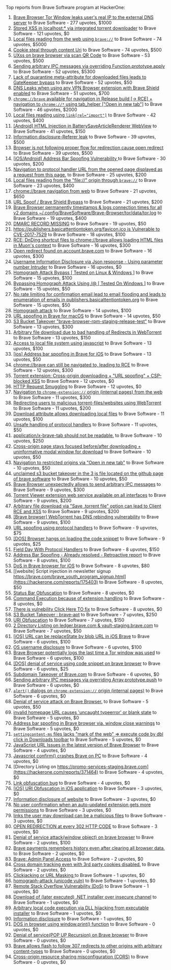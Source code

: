 Top reports from Brave Software program at HackerOne:

1. [Brave Browser Tor Window leaks user's real IP to the external DNS server](https://hackerone.com/reports/1077022) to Brave Software - 277 upvotes, $1000
2. [Stored XSS in localhost:* via integrated torrent downloader](https://hackerone.com/reports/681617) to Brave Software - 121 upvotes, $0
3. [Local files reading from the web using `brave://`](https://hackerone.com/reports/390013) to Brave Software - 74 upvotes, $5000
4. [Cookie steal through content Uri](https://hackerone.com/reports/876192) to Brave Software - 74 upvotes, $500
5. [UXss on brave browser via scan QR Code](https://hackerone.com/reports/1884042) to Brave Software - 53 upvotes, $500
6. [Sending arbitrary IPC messages via overriding Function.prototype.apply](https://hackerone.com/reports/188086) to Brave Software - 52 upvotes, $5300
7. [Lack of quarantine meta-attribute for downloaded files leads to GateKeeper bypass](https://hackerone.com/reports/374106) to Brave Software - 52 upvotes, $50
8. [DNS Leaks when using any VPN Browser extension with Brave Shield enabled](https://hackerone.com/reports/1203842) to Brave Software - 51 upvotes, $700
9. [`chrome://brave` available for navigation in Release build [-\> RCE] + navigation to `chrome://*` using tab_helper ["Open in new tab"]](https://hackerone.com/reports/395737) to Brave Software - 46 upvotes, $2000
10. [Local files reading using `link[rel="import"]`](https://hackerone.com/reports/375329) to Brave Software - 42 upvotes, $400
11. [[Android] HTML Injection in BatterySaveArticleRenderer WebView](https://hackerone.com/reports/176065) to Brave Software - 41 upvotes, $150
12. [Information disclosure-Referer leak](https://hackerone.com/reports/1337624) to Brave Software - 39 upvotes, $500
13. [Browser is not following proper flow for redirection cause open redirect ](https://hackerone.com/reports/1579374) to Brave Software - 39 upvotes, $500
14. [[iOS/Android] Address Bar Spoofing Vulnerability ](https://hackerone.com/reports/175958) to Brave Software - 30 upvotes, $200
15. [Navigation to protocol handler URL from the opened page displayed as a request from this page.](https://hackerone.com/reports/374969) to Brave Software - 25 upvotes, $200
16. [Local files reading from the "file://" origin through `brave://`](https://hackerone.com/reports/390362) to Brave Software - 23 upvotes, $400
17. [chrome://brave navigation from web](https://hackerone.com/reports/415967) to Brave Software - 21 upvotes, $650
18. [URL Spoof / Brave Shield Bypass](https://hackerone.com/reports/255991) to Brave Software - 21 upvotes, $200
19. [Brave Browser permanently timestamps & logs connection times for all v2 domains ~/.config/BraveSoftware/Brave-Browser/tor/data/tor.log](https://hackerone.com/reports/1249056) to Brave Software - 19 upvotes, $400
20. [DMARC RECORD MISSING](https://hackerone.com/reports/491753) to Brave Software - 19 upvotes, $50
21. [https://publishers.basicattentiontoken.org/favicon.ico is Vulnerable to CVE-2017-7529](https://hackerone.com/reports/980856) to Brave Software - 18 upvotes, $100
22. [RCE: DnDing shortcut files to chrome://brave allows loading HTML files in Muon's context](https://hackerone.com/reports/415258) to Brave Software - 16 upvotes, $300
23. [Open redirect found on account.brave.com](https://hackerone.com/reports/1338437) to Brave Software - 16 upvotes, $300
24. [Username Information Disclosure via Json response - Using parameter number Intruder](https://hackerone.com/reports/812351) to Brave Software - 16 upvotes, $0
25. [Homograph Attack Bypass [ Tested on Linux & Windows ]](https://hackerone.com/reports/268984) to Brave Software - 15 upvotes, $100
26. [Bypassing Homograph Attack Using /@ [ Tested On Windows ]](https://hackerone.com/reports/317931) to Brave Software - 15 upvotes, $50
27. [No rate limiting for confirmation email lead to email flooding and leads to enumeration of emails in publishers.basicattentiontoken.org](https://hackerone.com/reports/854793) to Brave Software - 15 upvotes, $50
28. [Homograph attack](https://hackerone.com/reports/175286) to Brave Software - 14 upvotes, $100
29. [URL spoofing in Brave for macOS](https://hackerone.com/reports/369086) to Brave Software - 14 upvotes, $50
30. [S3 Bucket Takeover  "brave-browser-rpm-staging-release-test"](https://hackerone.com/reports/1835133) to Brave Software - 13 upvotes, $300
31. [Arbitrary file download due to bad handling of Redirects in WebTorrent](https://hackerone.com/reports/975514) to Brave Software - 13 upvotes, $150
32. [Access to local file system using javascript](https://hackerone.com/reports/175979) to Brave Software - 13 upvotes, $100
33. [[ios] Address bar spoofing in Brave for iOS](https://hackerone.com/reports/176929) to Brave Software - 13 upvotes, $50
34. [chrome://brave can still be navigated to, leading to RCE](https://hackerone.com/reports/415178) to Brave Software - 12 upvotes, $300
35. [Torrent extension: Cross-origin downloading + "URL spoofing" + CSP-blocked XSS](https://hackerone.com/reports/378864) to Brave Software - 12 upvotes, $0
36. [HTTP Request Smuggling](https://hackerone.com/reports/866382) to Brave Software - 12 upvotes, $0
37. [Navigation to `chrome-extension://` origin (internal pages) from the web](https://hackerone.com/reports/378805) to Brave Software - 11 upvotes, $300
38. [Redirecting users to malicious torrent-files/websites using WebTorrent](https://hackerone.com/reports/968328) to Brave Software - 11 upvotes, $200
39. [Download attribute allows downloading local files](https://hackerone.com/reports/258710) to Brave Software - 11 upvotes, $100
40. [Unsafe handling of protocol handlers](https://hackerone.com/reports/369185) to Brave Software - 11 upvotes, $50
41. [application/x-brave-tab should not be readable.](https://hackerone.com/reports/258578) to Brave Software - 10 upvotes, $250
42. [Cross-origin page stays focused before/after downloading + uninformative modal window for download](https://hackerone.com/reports/375259) to Brave Software - 10 upvotes, $50
43. [Navigation to restricted origins via "Open in new tab"](https://hackerone.com/reports/369218) to Brave Software - 10 upvotes, $50
44. [unclaimed s3 bucket takeover in the 3 js file located on the github page of  brave software](https://hackerone.com/reports/1316650) to Brave Software - 10 upvotes, $50
45. [Brave Browser unexpectedly allows to send arbitrary IPC messages](https://hackerone.com/reports/187542) to Brave Software - 9 upvotes, $300
46. [Torrent Viewer extension web service available on all interfaces](https://hackerone.com/reports/300181) to Brave Software - 9 upvotes, $200
47. [Arbitrary file download via "Save .torrent file" option can lead to Client RCE and XSS](https://hackerone.com/reports/963155) to Brave Software - 9 upvotes, $200
48. [[Brave browser] WebTorrent has DNS rebinding vulnerability](https://hackerone.com/reports/663729) to Brave Software - 9 upvotes, $100
49. [URL spoofing using protocol handlers](https://hackerone.com/reports/373721) to Brave Software - 9 upvotes, $75
50. [[DOS] Browser hangs on loading the code snippet](https://hackerone.com/reports/181686) to Brave Software - 9 upvotes, $25
51. [Field Day With Protocol Handlers](https://hackerone.com/reports/416040) to Brave Software - 8 upvotes, $150
52. [Address Bar Spoofing - Already resolved - Retroactive report](https://hackerone.com/reports/175779) to Brave Software - 8 upvotes, $100
53. [DoS in Brave browser for iOS](https://hackerone.com/reports/357665) to Brave Software - 8 upvotes, $80
54. [[website] Script injection in newsletter signup https://brave.com/brave_youth_program_signup.html](https://hackerone.com/reports/175403) to Brave Software - 8 upvotes, $50
55. [Status Bar Obfuscation](https://hackerone.com/reports/175701) to Brave Software - 8 upvotes, $0
56. [Command Execution because of extension handling](https://hackerone.com/reports/188078) to Brave Software - 8 upvotes, $0
57. [There is vulnebility Click Here TO fix](https://hackerone.com/reports/319036) to Brave Software - 8 upvotes, $0
58. [S3 Bucket Takeover : brave-apt](https://hackerone.com/reports/1791558) to Brave Software - 7 upvotes, $250
59. [URI Obfuscation](https://hackerone.com/reports/175529) to Brave Software - 7 upvotes, $150
60. [2 Directory Listing on ledger.brave.com & vault-staging.brave.com](https://hackerone.com/reports/175320) to Brave Software - 7 upvotes, $50
61. [[iOS] URL can be replaceState by blob URL in iOS Brave](https://hackerone.com/reports/215044) to Brave Software - 6 upvotes, $100
62. [OS username disclosure](https://hackerone.com/reports/258585) to Brave Software - 6 upvotes, $100
63. [Brave Browser potentially logs the last time a Tor window was used](https://hackerone.com/reports/1024668) to Brave Software - 6 upvotes, $100
64. [[DOS] denial of service using code snippet on brave browser](https://hackerone.com/reports/181558) to Brave Software - 6 upvotes, $25
65. [Subdomain Takeover of Brave.com](https://hackerone.com/reports/175397) to Brave Software - 6 upvotes, $0
66. [Sending arbitrary IPC messages via overriding Array.prototype.push](https://hackerone.com/reports/188561) to Brave Software - 6 upvotes, $0
67. [`alert()` dialogs on `chrome-extension://` origin (internal pages)](https://hackerone.com/reports/378809) to Brave Software - 6 upvotes, $0
68. [Denial of service attack on Brave Browser.](https://hackerone.com/reports/176066) to Brave Software - 5 upvotes, $50
69. [invalid homepage URL causes 'uncaught typeerror' or blank state](https://hackerone.com/reports/177184) to Brave Software - 5 upvotes, $0
70. [Address bar spoofing in Brave browser via. window close warnings](https://hackerone.com/reports/208834) to Brave Software - 5 upvotes, $0
71. [`settingcontent-ms` files lacks "mark of the web" =\> execute code by dbl click in Downloads toolbar](https://hackerone.com/reports/377206) to Brave Software - 5 upvotes, $0
72. [JavaScript URL Issues in the latest version of Brave Browser](https://hackerone.com/reports/176083) to Brave Software - 4 upvotes, $0
73. [Javascript confirm() crashes Brave on PC](https://hackerone.com/reports/176076) to Brave Software - 4 upvotes, $0
74. [Directory Listing on https://promo-services-staging.brave.com](https://hackerone.com/reports/371464) to Brave Software - 4 upvotes, $0
75. [Link obfuscation bug](https://hackerone.com/reports/669440) to Brave Software - 4 upvotes, $0
76. [[iOS] URI Obfuscation in iOS application](https://hackerone.com/reports/176159) to Brave Software - 3 upvotes, $0
77. [Information disclosure of website](https://hackerone.com/reports/179121) to Brave Software - 3 upvotes, $0
78. [No user confirmation when an auto-updated extension gets more permissions](https://hackerone.com/reports/199243) to Brave Software - 3 upvotes, $0
79. [links the user may download can be a malicious files](https://hackerone.com/reports/182557) to Brave Software - 3 upvotes, $0
80. [OPEN REDIRECTION at every 302 HTTP CODE](https://hackerone.com/reports/369447) to Brave Software - 3 upvotes, $0
81. [Denial of service attack(window object) on brave browser](https://hackerone.com/reports/176197) to Brave Software - 2 upvotes, $100
82. [Brave payments remembers history even after clearing all browser data.](https://hackerone.com/reports/203088) to Brave Software - 2 upvotes, $0
83. [Brave: Admin Panel Access](https://hackerone.com/reports/175366) to Brave Software - 2 upvotes, $0
84. [Cross domain tracking even with 3rd party cookies disabled.](https://hackerone.com/reports/331428) to Brave Software - 2 upvotes, $0
85. [Clickjacking or URL Masking ](https://hackerone.com/reports/204198) to Brave Software - 1 upvotes, $0
86. [homograph-attack (unicode vuln)](https://hackerone.com/reports/221461) to Brave Software - 1 upvotes, $0
87. [Remote Stack Overflow Vulnerability (DoS)](https://hackerone.com/reports/181061) to Brave Software - 1 upvotes, $0
88. [Download of (later executed) .NET installer over insecure channel](https://hackerone.com/reports/272231) to Brave Software - 1 upvotes, $0
89. [Arbitrary local code execution via DLL hijacking from executable installer](https://hackerone.com/reports/272221) to Brave Software - 1 upvotes, $0
90. [Information disclosure](https://hackerone.com/reports/1347249) to Brave Software - 1 upvotes, $0
91. [DOS in browser using window.print() function](https://hackerone.com/reports/176364) to Brave Software - 0 upvotes, $0
92. [Denial of service(POP UP Recursion) on Brave browser](https://hackerone.com/reports/179248) to Brave Software - 0 upvotes, $0
93. [Brave allows flash to follow 307 redirects to other origins with arbitrary content-types](https://hackerone.com/reports/449478) to Brave Software - 0 upvotes, $0
94. [Cross-origin resource sharing misconfiguration (CORS)](https://hackerone.com/reports/954512) to Brave Software - 0 upvotes, $0
